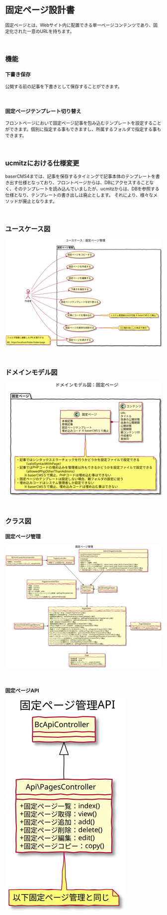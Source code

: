 # 固定ページ設計書

固定ページとは、Webサイト内に配置できる単一ページコンテンツであり、固定化された一意のURLを持ちます。

　
## 機能

### 下書き保存
公開する前の記事を下書きとして保存することができます。

　
### 固定ページテンプレート切り替え
フロントページにおいて固定ページ記事を包み込むテンプレートを設定することができます。個別に指定する事もできますし、所属するフォルダで指定する事もできます。

　
## ucmitzにおける仕様変更

baserCMS4までは、記事を保存するタイミングで記事本体のテンプレートを書き出す仕様となっており、フロントページからは、DBにアクセスすることなく、そのテンプレートを読み込んでいましたが、ucmitzからは、DBを参照する仕様となり、テンプレートの書き出しは廃止とします。
それにより、様々なメソッドが廃止となります。

　
## ユースケース図
![ユースケース図：固定ページ管理](../../svg/use_case/pages.svg)

　
## ドメインモデル図
![ドメインモデル図：固定ページ管理](../../svg/domain_model/pages.svg)

　
## クラス図
### 固定ページ管理
![クラス図：固定ページ管理](../../svg/class/manage_pages.svg)

　
### 固定ページAPI
![クラス図：固定ページAPI](../../svg/class/api_pages.svg)


　

